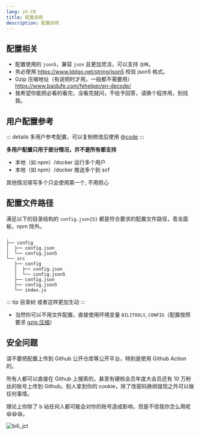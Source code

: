 ```yaml
---
lang: zh-CN
title: 配置说明
description: 配置说明
---
```


## 配置相关

- 配置使用的 `json5`，兼容 `json` 且更加灵活，可以支持 `注释`。
- 务必使用 <https://www.lddgo.net/string/json5> 校验 json5 格式。
- Gzip 压缩地址（有说明时才用，一般都不需要用）<https://www.baidufe.com/fehelper/en-decode/>
- 我希望你能把必看的看完，没看完就问，不给予回答，请换个程序用，别找我。

## 用户配置参考

::: details 多用户参考配置，可以复制修改后使用
@[code](./all.json5)
:::

**多用户配置只用于部分情况，并不是所有都支持**

- 本地（如 npm）/docker 运行多个用户
- 本地（如 npm）/docker 推送多个到 scf

其他情况填写多个只会使用第一个, 不用担心

## 配置文件路径

满足以下的目录结构的 `config.json{5}` 都是符合要求的配置文件路径，青龙面板，npm 除外。

```bash{11}
.
├── config
│  ├── config.json
│  └── config.json5
└── src
   ├── config
   │  ├── config.json
   │  └── config.json5
   ├── config.json
   ├── config.json5
   └── index.js
```

::: tip 目录树
或者这样更加生动
<el-tree :data="data" :props="defaultProps" />
:::

- 当然你可以不用文件配置，直接使用环境变量 `BILITOOLS_CONFIG`（配置按照要求 [gzip 压缩](https://www.baidufe.com/fehelper/en-decode/)）

## 安全问题

请不要把配置上传到 Github 公开仓库等公开平台，特别是使用 Github Action 的。

所有人都可以直接在 Github 上搜索的，甚至有硬核会员年度大会员还有 10 万粉丝的账号上传到 Github。别人拿到你的 cookie，除了改密码换绑提现之外可以做任何事情。

理论上你除了 b 站任何人都可能会对你的账号造成影响，但是不信我你怎么用呢 😄😄😄。

![bili_jct](@imgs/bili_jct.png)

<script setup>
const customNodeClass = (data, node) => {
  if (data.isPenultimate) {
    return 'is-penultimate';
  }
  return null;
};

const data = [
  {
    label: 'config',
    children: [
      {
        label: 'config.json',
      },
      {
        label: 'config.json5',
      },
    ],
  },
  {
    label: 'src',
    children: [
      {
        label: 'config',
        children: [
          {
            label: 'config.json',
          },
          {
            label: 'config.json5',
          },
        ],
      },
      {
        isPenultimate: true,
        label: 'index.js',
      },
      {
        label: 'config.json',
      },
      {
        label: 'config.json5',
      },
    ],
  },
];

const defaultProps = {
  children: 'children',
  label: 'label',
  class: customNodeClass,
};
</script>

<style>
.is-penultimate > .el-tree-node__content {
  color: red;
}

.el-tree-node.is-expanded.is-penultimate > .el-tree-node__children {
  display: flex;
  flex-direction: row;
}
.is-penultimate > .el-tree-node__children > div {
  width: 25%;
}
</style>
